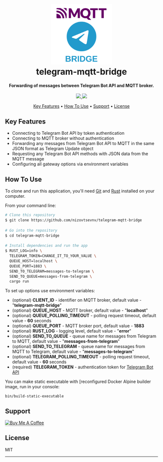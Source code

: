 <h1 align="center">
  <br>
  <img src="https://github.com/nizovtsevnv/telegram-mqtt-bridge/raw/main/assets/tg-mqtt-bridge.png" alt="Telegram MQTT bridge" width="200"></a>
  <br>
  telegram-mqtt-bridge
  <br>
</h1>

<h4 align="center">Forwarding of messages between Telegram Bot API and MQTT broker.</h4>

<p align="center">
  <a href="https://saythanks.io/to/nizovtsevnv">
      <img src="https://img.shields.io/badge/SayThanks.io-%E2%98%BC-1EAEDB.svg">
  </a>
  <a href="https://buymeacoffee.com/nizovtsevnv">
    <img src="https://img.shields.io/badge/$-donate-ff69b4.svg?maxAge=2592000&amp;style=flat">
  </a>
</p>

<p align="center">
  <a href="#key-features">Key Features</a> •
  <a href="#how-to-use">How To Use</a> •
  <a href="#support">Support</a> •
  <a href="#license">License</a>
</p>

## Key Features

* Connecting to Telegram Bot API by token authentication
* Connecting to MQTT broker without authentication
* Forwarding any messages from Telegram Bot API to MQTT in the same JSON format as Telegram Update object
* Requesting any Telegram Bot API methods with JSON data from the MQTT message
* Configuring all gateway options via environment variables

## How To Use

To clone and run this application, you'll need [Git](https://git-scm.com) and [Rust](https://www.rust-lang.org/tools/install) installed on your computer.

From your command line:

```bash
# Clone this repository
$ git clone https://github.com/nizovtsevnv/telegram-mqtt-bridge

# Go into the repository
$ cd telegram-mqtt-bridge

# Install dependencies and run the app
$ RUST_LOG=info \
  TELEGRAM_TOKEN=CHANGE_IT_TO_YOUR_VALUE \
  QUEUE_HOST=localhost \
  QUEUE_PORT=1883 \
  SEND_TO_TELEGRAM=messages-to-telegram \
  SEND_TO_QUEUE=messages-from-telegram \
  cargo run
```

To set up options use environment variables:
* (optional) **CLIENT_ID** - identifier on MQTT broker, default value - "**telegram-mqtt-bridge**"
* (optional) **QUEUE_HOST** - MQTT broker, default value - "**localhost**"
* (optional) **QUEUE_POLLING_TIMEOUT** - polling request timeout, default value - **60** seconds
* (optional) **QUEUE_PORT** - MQTT broker port, default value - **1883**
* (optional) **RUST_LOG** - logging level, default value - "**error**"
* (optional) **SEND_TO_QUEUE** - queue name for messages from Telegram to MQTT, default value - "**messages-from-telegram**"
* (optional) **SEND_TO_TELEGRAM** - queue name for messages from MQTT to Telegram, default value - "**messages-to-telegram**"
* (optional) **TELEGRAM_POLLING_TIMEOUT** - polling request timeout, default value - **60** seconds
* (required) **TELEGRAM_TOKEN** - authentication token for [Telegram Bot API](https://t.me/botfather)

You can make static executable with [reconfigured Docker Alpine builder image, run in your console:
```
bin/build-static-executable
```

## Support

<a href="https://www.buymeacoffee.com/nizovtsevnv" target="_blank"><img src="https://www.buymeacoffee.com/assets/img/custom_images/purple_img.png" alt="Buy Me A Coffee" style="height: 41px !important;width: 174px !important;box-shadow: 0px 3px 2px 0px rgba(190, 190, 190, 0.5) !important;-webkit-box-shadow: 0px 3px 2px 0px rgba(190, 190, 190, 0.5) !important;" ></a>

## License

MIT

---
